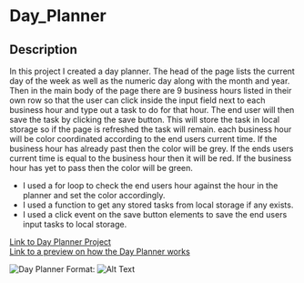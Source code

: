 # Day_Planner
## Description

<p>In this project I created a day planner. The head of the page lists the current day of the week as well as the numeric day along with the month and year. Then in the main body of the page there are 9 business hours listed in their own row so that the user can click inside the input field next to each business hour and type out a task to do for that hour. The end user will then save the task by clicking the save button. This will store the task in local storage so if the page is refreshed the task will remain. each business hour will be color coordinated according to the end users current time. If the business hour has already past then the color will be grey. If the ends users current time is equal to the business hour then it will be red. If the business hour has yet to pass then the color will be green.</p>

-  I used a for loop to check the end users hour against the hour in the planner and set the color accordingly.
-  I used a function to get any stored tasks from local storage if any exists.
-  I used a click event on the save button elements to save the end users input tasks to local storage.

[Link to Day Planner Project](https://danielgerrald.github.io/Day_Planner/) <br>
[Link to a preview on how the Day Planner works](https://drive.google.com/file/d/1gxC4j0owCMl6GY9CFRbKJ5NYLg4GWL54/view)

![Day Planner](/images/dayPlanner.png)
Format: ![Alt Text](url)